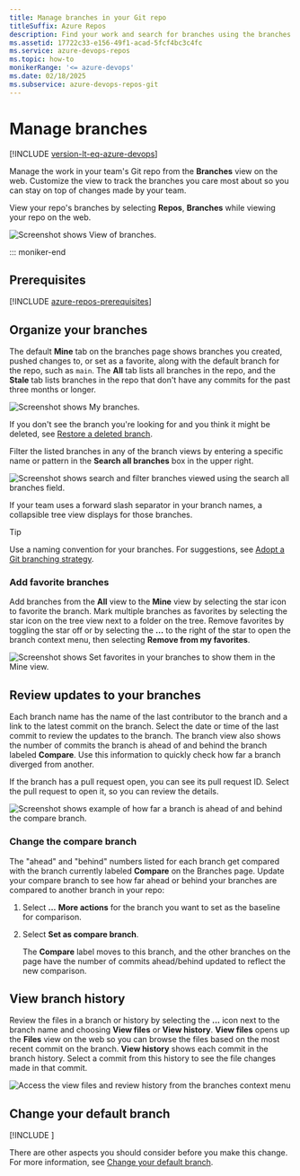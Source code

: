 ```yaml
---
title: Manage branches in your Git repo
titleSuffix: Azure Repos
description: Find your work and search for branches using the branches page in Azure DevOps.
ms.assetid: 17722c33-e156-49f1-acad-5fcf4bc3c4fc
ms.service: azure-devops-repos
ms.topic: how-to
monikerRange: '<= azure-devops'
ms.date: 02/18/2025
ms.subservice: azure-devops-repos-git
---
```


# Manage branches

[!INCLUDE [version-lt-eq-azure-devops](../../includes/version-lt-eq-azure-devops.md)]

Manage the work in your team's Git repo from the **Branches** view on the web. 
Customize the view to track the branches you care most about so you can stay on top of changes made by your team.

View your repo's branches by selecting **Repos**, **Branches** while viewing your repo on the web.

![Screenshot shows View of branches.](media/repos-navigation/repos-branches.png)

::: moniker-end

## Prerequisites

[!INCLUDE [azure-repos-prerequisites](includes/azure-repos-prerequisites.md)]

## Organize your branches

The default **Mine** tab on the branches page shows branches you created, pushed changes to, or set as a favorite, along with the default branch for the repo, such as `main`. The **All** tab lists all branches in the repo, and the **Stale** tab lists branches in the repo that don't have any commits for the past three months or longer.

![Screenshot shows My branches.](media/branches/my-branches.png)

If you don't see the branch you're looking for and you think it might be deleted, see [Restore a deleted branch](restore-deleted-branch.md).

Filter the listed branches in any of the branch views by entering a specific name or pattern in the **Search all branches** box in the upper right.

![Screenshot shows search and filter branches viewed using the search all branches field.](media/branches/search_branches.png) 

If your team uses a forward slash separator in your branch names, a collapsible tree view displays for those branches.

>[!TIP]   
> Use a naming convention for your branches. For suggestions, see [Adopt a Git branching strategy](git-branching-guidance.md).   

<a name="mark-favorites"></a>

### Add favorite branches

Add branches from the **All** view to the **Mine** view by selecting the star icon to favorite the branch. 
Mark multiple branches as favorites by selecting the star icon on the tree view next to a folder on the tree.
Remove favorites by toggling the star off or by selecting the **...** to the right of the star to open the branch context menu, then selecting **Remove from my favorites**.

![Screenshot shows Set favorites in your branches to show them in the Mine view.](media/branches/branches_favorites.png)

<a name="review-updates"></a>

## Review updates to your branches

Each branch name has the name of the last contributor to the branch and a link to the latest commit on the branch. Select the date or time of the last commit to review the updates to the branch.
The branch view also shows the number of commits the branch is ahead of and behind the branch labeled **Compare**. Use this information to quickly check how far a branch diverged from another.

If the branch has a pull request open, you can see its pull request ID. Select the pull request to open it, so you can review the details.

![Screenshot shows example of how far a branch is ahead of and behind the compare branch.](media/branches/branches_ahead_behind.png)

### Change the compare branch

The "ahead" and "behind" numbers listed for each branch get compared with the branch currently labeled **Compare** on the Branches page. Update your compare branch to see how far ahead or behind your branches are compared to another branch in your repo:

1. Select **...** **More actions** for the branch you want to set as the baseline for comparison.
2. Select **Set as compare branch**.

   The **Compare** label moves to this branch, and the other branches on the page have the number of commits ahead/behind updated to reflect the new comparison.

## View branch history

Review the files in a branch or history by selecting the **...** icon next to the branch name and choosing **View files** or **View history**. **View files** opens up the **Files** view on the web so you can 
browse the files based on the most recent commit on the branch. **View history** shows each commit in the branch history. Select a commit from this history to see the file changes made in that commit.

![Access the view files and review history from the branches context menu](media/branches/branches_context_menu.png)

## Change your default branch

[!INCLUDE [](includes/change-default-branch-instructions.md)]

There are other aspects you should consider before you make this change. For more information, see [Change your default branch](change-default-branch.md).
